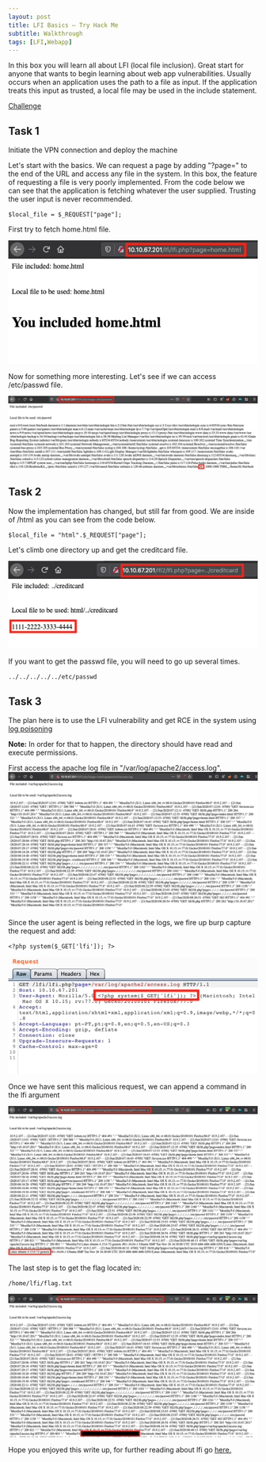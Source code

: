 ```yaml
---
layout: post
title: LFI Basics – Try Hack Me
subtitle: Walkthrough
tags: [LFI,Webapp]
---
```


In this box you will learn all about LFI (local file inclusion). Great start for anyone that wants to begin learning about web app vulnerabilities. 
Usually occurs when an application uses the path to a file as input. If the application treats this input as trusted, a local file may be used in the include statement.


[Challenge](https://tryhackme.com/room/lfibasics)

## Task 1

Initiate the VPN connection and deploy the machine

Let's start with the basics. We can request a page by adding "?page=" to the end of the URL and access any file in the system. In this box, the feature of requesting a file is very poorly implemented. From the code below we can see that the application is fetching whatever the user supplied. Trusting the user input is never recommended.

~~~
$local_file = $_REQUEST["page"];
~~~

First try to fetch home.html file.

![home](/img/2020-06-21-LFI/home.png)

Now for something more interesting. Let's see if we can access /etc/passwd file.

![passwd](/img/2020-06-21-LFI/passwd.png)

## Task 2

Now the implementation has changed, but still far from good. We are inside of /html as you can see from the code below.

~~~
$local_file = "html".$_REQUEST["page"];
~~~
Let's climb one directory up and get the creditcard file.

![credit](/img/2020-06-21-LFI/credit.png)

If you want to get the passwd file, you will need to go up several times.

~~~
../../../../../etc/passwd
~~~

## Task 3

The plan here is to use the LFI vulnerability and get RCE in the system using [log poisoning ](https://owasp.org/www-community/attacks/Log_Injection)

**Note:** In order for that to happen, the directory should have read and execute permissions.

First access the apache log file in "/var/log/apache2/access.log".
![log](/img/2020-06-21-LFI/log.png)

Since the user agent is being reflected in the logs, we fire up burp capture the request and add:

~~~
<?php system($_GET['lfi']); ?>
~~~
![burp](/img/2020-06-21-LFI/burp.png)

Once we have sent this malicious request, we can append a command in the lfi argument

![uname](/img/2020-06-21-LFI/uname.png)

The last step is to get the flag located in:
~~~
/home/lfi/flag.txt
~~~
![flag](/img/2020-06-21-LFI/flag.png)


Hope you enjoyed this write up, for further reading about lfi go [here.](https://github.com/swisskyrepo/PayloadsAllTheThings/tree/master/File%20Inclusion)